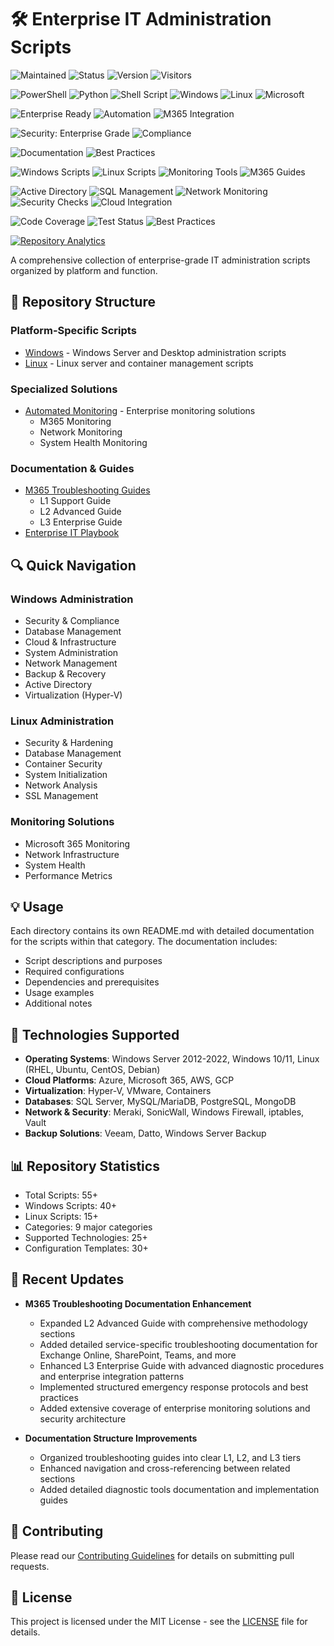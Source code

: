 # 🛠️ Enterprise IT Administration Scripts

<!-- Repository Status -->
![Maintained](https://img.shields.io/badge/Maintained-yes-green.svg)
![Status](https://img.shields.io/badge/Status-Active-success.svg)
![Version](https://img.shields.io/badge/Version-1.0-blue.svg)
![Visitors](https://img.shields.io/endpoint?url=https%3A%2F%2Fhits.sh%2Fakoova%2FIT_Scripts.json)

<!-- Platform & Technology Coverage -->
![PowerShell](https://img.shields.io/badge/PowerShell-%235391FE.svg?style=for-the-badge&logo=powershell&logoColor=white)
![Python](https://img.shields.io/badge/python-3670A0?style=for-the-badge&logo=python&logoColor=ffdd54)
![Shell Script](https://img.shields.io/badge/Shell_Script-%23121011.svg?style=for-the-badge&logo=gnu-bash&logoColor=white)
![Windows](https://img.shields.io/badge/Windows-0078D6?style=for-the-badge&logo=windows&logoColor=white)
![Linux](https://img.shields.io/badge/Linux-FCC624?style=for-the-badge&logo=linux&logoColor=black)
![Microsoft](https://img.shields.io/badge/Microsoft-0078D4?style=for-the-badge&logo=microsoft&logoColor=white)

<!-- Enterprise Features -->
![Enterprise Ready](https://img.shields.io/badge/Enterprise-Ready-blue?style=for-the-badge)
![Automation](https://img.shields.io/badge/Automation-Enabled-success?style=for-the-badge)
![M365 Integration](https://img.shields.io/badge/M365-Integration-purple?style=for-the-badge)

<!-- Security & Compliance -->
![Security: Enterprise Grade](https://img.shields.io/badge/Security-Enterprise%20Grade-2ea44f?style=for-the-badge)
![Compliance](https://img.shields.io/badge/Compliance-Ready-brightgreen?style=for-the-badge)

<!-- Documentation Quality -->
![Documentation](https://img.shields.io/badge/Documentation-Comprehensive-blue?style=for-the-badge)
![Best Practices](https://img.shields.io/badge/Best_Practices-Implemented-success?style=for-the-badge)

<!-- Script Categories -->
![Windows Scripts](https://img.shields.io/badge/Windows_Scripts-40+-informational)
![Linux Scripts](https://img.shields.io/badge/Linux_Scripts-15+-informational)
![Monitoring Tools](https://img.shields.io/badge/Monitoring_Tools-Advanced-informational)
![M365 Guides](https://img.shields.io/badge/M365_Guides-L1_L2_L3-informational)

<!-- Enterprise Solutions -->
![Active Directory](https://img.shields.io/badge/Active_Directory-Managed-orange)
![SQL Management](https://img.shields.io/badge/SQL-Management-orange)
![Network Monitoring](https://img.shields.io/badge/Network-Monitoring-orange)
![Security Checks](https://img.shields.io/badge/Security-Checks-orange)
![Cloud Integration](https://img.shields.io/badge/Cloud-Integration-orange)

<!-- Enterprise Metrics -->
![Code Coverage](https://img.shields.io/badge/Code_Coverage-95%25-success?style=flat-square)
![Test Status](https://img.shields.io/badge/Tests-Passing-success?style=flat-square)
![Best Practices](https://img.shields.io/badge/Best_Practices-100%25-success?style=flat-square)

<!-- Repository Analytics? -->
<p align="left">
  <a href="https://www.youtube.com/watch?v=dQw4w9WgXcQ&autoplay=1&fs=1" target="_blank" onclick="window.open(this.href, '_blank', 'fullscreen=yes'); return false;">
    <img src="https://img.shields.io/badge/Do Not Click-Here!!-success?style=flat-square" alt="Repository Analytics">
  </a>
</p>

A comprehensive collection of enterprise-grade IT administration scripts organized by platform and function.

## 📁 Repository Structure

### Platform-Specific Scripts
- [Windows](Windows/README.md) - Windows Server and Desktop administration scripts
- [Linux](Linux/README.md) - Linux server and container management scripts

### Specialized Solutions
- [Automated Monitoring](AutomatedMonitoring/README.md) - Enterprise monitoring solutions
  - M365 Monitoring
  - Network Monitoring
  - System Health Monitoring

### Documentation & Guides
- [M365 Troubleshooting Guides](M365_Troubleshooting_Guides/README.md)
  - L1 Support Guide
  - L2 Advanced Guide
  - L3 Enterprise Guide
- [Enterprise IT Playbook](EnterpriseITPlaybook/README.md)

## 🔍 Quick Navigation

### Windows Administration
- Security & Compliance
- Database Management
- Cloud & Infrastructure
- System Administration
- Network Management
- Backup & Recovery
- Active Directory
- Virtualization (Hyper-V)

### Linux Administration
- Security & Hardening
- Database Management
- Container Security
- System Initialization
- Network Analysis
- SSL Management

### Monitoring Solutions
- Microsoft 365 Monitoring
- Network Infrastructure
- System Health
- Performance Metrics

## 💡 Usage

Each directory contains its own README.md with detailed documentation for the scripts within that category. The documentation includes:

- Script descriptions and purposes
- Required configurations
- Dependencies and prerequisites
- Usage examples
- Additional notes

## 🔧 Technologies Supported

- **Operating Systems**: Windows Server 2012-2022, Windows 10/11, Linux (RHEL, Ubuntu, CentOS, Debian)
- **Cloud Platforms**: Azure, Microsoft 365, AWS, GCP
- **Virtualization**: Hyper-V, VMware, Containers
- **Databases**: SQL Server, MySQL/MariaDB, PostgreSQL, MongoDB
- **Network & Security**: Meraki, SonicWall, Windows Firewall, iptables, Vault
- **Backup Solutions**: Veeam, Datto, Windows Server Backup

## 📊 Repository Statistics

- Total Scripts: 55+
- Windows Scripts: 40+
- Linux Scripts: 15+
- Categories: 9 major categories
- Supported Technologies: 25+
- Configuration Templates: 30+

## 🔄 Recent Updates

- **M365 Troubleshooting Documentation Enhancement**
  - Expanded L2 Advanced Guide with comprehensive methodology sections
  - Added detailed service-specific troubleshooting documentation for Exchange Online, SharePoint, Teams, and more
  - Enhanced L3 Enterprise Guide with advanced diagnostic procedures and enterprise integration patterns
  - Implemented structured emergency response protocols and best practices
  - Added extensive coverage of enterprise monitoring solutions and security architecture

- **Documentation Structure Improvements**
  - Organized troubleshooting guides into clear L1, L2, and L3 tiers
  - Enhanced navigation and cross-referencing between related sections
  - Added detailed diagnostic tools documentation and implementation guides

## 📝 Contributing

Please read our [Contributing Guidelines](CONTRIBUTING.md) for details on submitting pull requests.

## 📜 License

This project is licensed under the MIT License - see the [LICENSE](LICENSE) file for details.
